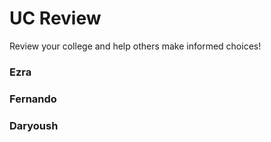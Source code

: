 # UC Review
Review your college and help others make informed choices!
### Ezra
### Fernando
### Daryoush
